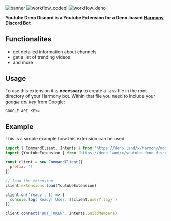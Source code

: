 ![banner](https://user-images.githubusercontent.com/56651600/156890936-45d1a056-e84a-48ab-8125-26f178d8830c.png)
![workflow_codeql](https://github.com/felix-beie/youtube-deno-discord/actions/workflows/codeql.yml/badge.svg)
![workflow_deno](https://github.com/felix-beie/youtube-deno-discord/actions/workflows/deno.yml/badge.svg)

**Youtube Deno Discord is a Youtube Extension for a Deno-based [Harmony](https://deno.land/x/harmony) Discord Bot**

## Functionalites
- get detailed information about channels
- get a list of trending videos
- and more

## Usage
To use this extension it is **necessary** to create a `.env` file in the root directory of your Harmony bot. Within that file you need to include your *google api key* from Google:
```  
GOOGLE_API_KEY=
``` 

## Example
This is a simple example how this extension can be used:
```js
import { CommandClient, Intents } from 'https://deno.land/x/harmony/mod.ts'
import {YoutubeExtension } from 'https://deno.land/x/youtube-deno-discord/mod.ts'

const client = new CommandClient({
  prefix: '!'
})

// load the extension
client.extensions.load(YoutubeExtension)

client.on('ready', () => {
  console.log(`Ready! User: ${client.user?.tag}`)
})

client.connect('BOT_TOKEN', Intents.GuildMembers)
```
